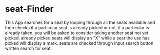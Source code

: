 # seat-Finder
This App searches for a seat by looping through all the seats available and then checks if a particular seat is already picked or not. if a particular is already taken, you will be asked to consider taking another seat not yet picked. already picked seats will display an "X" while a seat the use has picked will display a mark. seats are checked through input search button written search for seat.
